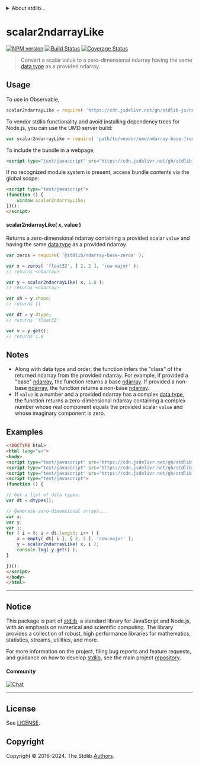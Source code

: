 <!--

@license Apache-2.0

Copyright (c) 2024 The Stdlib Authors.

Licensed under the Apache License, Version 2.0 (the "License");
you may not use this file except in compliance with the License.
You may obtain a copy of the License at

   http://www.apache.org/licenses/LICENSE-2.0

Unless required by applicable law or agreed to in writing, software
distributed under the License is distributed on an "AS IS" BASIS,
WITHOUT WARRANTIES OR CONDITIONS OF ANY KIND, either express or implied.
See the License for the specific language governing permissions and
limitations under the License.

-->


<details>
  <summary>
    About stdlib...
  </summary>
  <p>We believe in a future in which the web is a preferred environment for numerical computation. To help realize this future, we've built stdlib. stdlib is a standard library, with an emphasis on numerical and scientific computation, written in JavaScript (and C) for execution in browsers and in Node.js.</p>
  <p>The library is fully decomposable, being architected in such a way that you can swap out and mix and match APIs and functionality to cater to your exact preferences and use cases.</p>
  <p>When you use stdlib, you can be absolutely certain that you are using the most thorough, rigorous, well-written, studied, documented, tested, measured, and high-quality code out there.</p>
  <p>To join us in bringing numerical computing to the web, get started by checking us out on <a href="https://github.com/stdlib-js/stdlib">GitHub</a>, and please consider <a href="https://opencollective.com/stdlib">financially supporting stdlib</a>. We greatly appreciate your continued support!</p>
</details>

# scalar2ndarrayLike

[![NPM version][npm-image]][npm-url] [![Build Status][test-image]][test-url] [![Coverage Status][coverage-image]][coverage-url] <!-- [![dependencies][dependencies-image]][dependencies-url] -->

> Convert a scalar value to a zero-dimensional ndarray having the same [data type][@stdlib/ndarray/dtypes] as a provided ndarray.

<!-- Section to include introductory text. Make sure to keep an empty line after the intro `section` element and another before the `/section` close. -->

<section class="intro">

</section>

<!-- /.intro -->

<!-- Package usage documentation. -->



<section class="usage">

## Usage

To use in Observable,

```javascript
scalar2ndarrayLike = require( 'https://cdn.jsdelivr.net/gh/stdlib-js/ndarray-base-from-scalar-like@umd/browser.js' )
```

To vendor stdlib functionality and avoid installing dependency trees for Node.js, you can use the UMD server build:

```javascript
var scalar2ndarrayLike = require( 'path/to/vendor/umd/ndarray-base-from-scalar-like/index.js' )
```

To include the bundle in a webpage,

```html
<script type="text/javascript" src="https://cdn.jsdelivr.net/gh/stdlib-js/ndarray-base-from-scalar-like@umd/browser.js"></script>
```

If no recognized module system is present, access bundle contents via the global scope:

```html
<script type="text/javascript">
(function () {
    window.scalar2ndarrayLike;
})();
</script>
```

#### scalar2ndarrayLike( x, value )

Returns a zero-dimensional ndarray containing a provided scalar `value` and having the same [data type][@stdlib/ndarray/dtypes] as a provided ndarray.

```javascript
var zeros = require( '@stdlib/ndarray-base-zeros' );

var x = zeros( 'float32', [ 2, 2 ], 'row-major' );
// returns <ndarray>

var y = scalar2ndarrayLike( x, 1.0 );
// returns <ndarray>

var sh = y.shape;
// returns []

var dt = y.dtype;
// returns 'float32'

var v = y.get();
// returns 1.0
```

</section>

<!-- /.usage -->

<!-- Package usage notes. Make sure to keep an empty line after the `section` element and another before the `/section` close. -->

<section class="notes">

## Notes

-   Along with data type and order, the function infers the "class" of the returned ndarray from the provided ndarray. For example, if provided a "base" [ndarray][@stdlib/ndarray/base/ctor], the function returns a base [ndarray][@stdlib/ndarray/base/ctor]. If provided a non-base [ndarray][@stdlib/ndarray/ctor], the function returns a non-base [ndarray][@stdlib/ndarray/ctor].
-   If `value` is a number and a provided ndarray has a complex [data type][@stdlib/ndarray/dtypes], the function returns a zero-dimensional ndarray containing a complex number whose real component equals the provided scalar `value` and whose imaginary component is zero.

</section>

<!-- /.notes -->

<!-- Package usage examples. -->

<section class="examples">

## Examples

<!-- eslint no-undef: "error" -->

```html
<!DOCTYPE html>
<html lang="en">
<body>
<script type="text/javascript" src="https://cdn.jsdelivr.net/gh/stdlib-js/ndarray-dtypes@umd/browser.js"></script>
<script type="text/javascript" src="https://cdn.jsdelivr.net/gh/stdlib-js/ndarray-base-empty@umd/browser.js"></script>
<script type="text/javascript" src="https://cdn.jsdelivr.net/gh/stdlib-js/ndarray-base-from-scalar-like@umd/browser.js"></script>
<script type="text/javascript">
(function () {

// Get a list of data types:
var dt = dtypes();

// Generate zero-dimensional arrays...
var x;
var y;
var i;
for ( i = 0; i < dt.length; i++ ) {
    x = empty( dt[ i ], [ 2, 2 ], 'row-major' );
    y = scalar2ndarrayLike( x, i );
    console.log( y.get() );
}

})();
</script>
</body>
</html>
```

</section>

<!-- /.examples -->

<!-- Section to include cited references. If references are included, add a horizontal rule *before* the section. Make sure to keep an empty line after the `section` element and another before the `/section` close. -->

<section class="references">

</section>

<!-- /.references -->

<!-- Section for related `stdlib` packages. Do not manually edit this section, as it is automatically populated. -->

<section class="related">

</section>

<!-- /.related -->

<!-- Section for all links. Make sure to keep an empty line after the `section` element and another before the `/section` close. -->


<section class="main-repo" >

* * *

## Notice

This package is part of [stdlib][stdlib], a standard library for JavaScript and Node.js, with an emphasis on numerical and scientific computing. The library provides a collection of robust, high performance libraries for mathematics, statistics, streams, utilities, and more.

For more information on the project, filing bug reports and feature requests, and guidance on how to develop [stdlib][stdlib], see the main project [repository][stdlib].

#### Community

[![Chat][chat-image]][chat-url]

---

## License

See [LICENSE][stdlib-license].


## Copyright

Copyright &copy; 2016-2024. The Stdlib [Authors][stdlib-authors].

</section>

<!-- /.stdlib -->

<!-- Section for all links. Make sure to keep an empty line after the `section` element and another before the `/section` close. -->

<section class="links">

[npm-image]: http://img.shields.io/npm/v/@stdlib/ndarray-base-from-scalar-like.svg
[npm-url]: https://npmjs.org/package/@stdlib/ndarray-base-from-scalar-like

[test-image]: https://github.com/stdlib-js/ndarray-base-from-scalar-like/actions/workflows/test.yml/badge.svg?branch=main
[test-url]: https://github.com/stdlib-js/ndarray-base-from-scalar-like/actions/workflows/test.yml?query=branch:main

[coverage-image]: https://img.shields.io/codecov/c/github/stdlib-js/ndarray-base-from-scalar-like/main.svg
[coverage-url]: https://codecov.io/github/stdlib-js/ndarray-base-from-scalar-like?branch=main

<!--

[dependencies-image]: https://img.shields.io/david/stdlib-js/ndarray-base-from-scalar-like.svg
[dependencies-url]: https://david-dm.org/stdlib-js/ndarray-base-from-scalar-like/main

-->

[chat-image]: https://img.shields.io/gitter/room/stdlib-js/stdlib.svg
[chat-url]: https://app.gitter.im/#/room/#stdlib-js_stdlib:gitter.im

[stdlib]: https://github.com/stdlib-js/stdlib

[stdlib-authors]: https://github.com/stdlib-js/stdlib/graphs/contributors

[umd]: https://github.com/umdjs/umd
[es-module]: https://developer.mozilla.org/en-US/docs/Web/JavaScript/Guide/Modules

[deno-url]: https://github.com/stdlib-js/ndarray-base-from-scalar-like/tree/deno
[deno-readme]: https://github.com/stdlib-js/ndarray-base-from-scalar-like/blob/deno/README.md
[umd-url]: https://github.com/stdlib-js/ndarray-base-from-scalar-like/tree/umd
[umd-readme]: https://github.com/stdlib-js/ndarray-base-from-scalar-like/blob/umd/README.md
[esm-url]: https://github.com/stdlib-js/ndarray-base-from-scalar-like/tree/esm
[esm-readme]: https://github.com/stdlib-js/ndarray-base-from-scalar-like/blob/esm/README.md
[branches-url]: https://github.com/stdlib-js/ndarray-base-from-scalar-like/blob/main/branches.md

[stdlib-license]: https://raw.githubusercontent.com/stdlib-js/ndarray-base-from-scalar-like/main/LICENSE

[@stdlib/ndarray/base/ctor]: https://github.com/stdlib-js/ndarray-base-ctor/tree/umd

[@stdlib/ndarray/ctor]: https://github.com/stdlib-js/ndarray-ctor/tree/umd

[@stdlib/ndarray/dtypes]: https://github.com/stdlib-js/ndarray-dtypes/tree/umd

</section>

<!-- /.links -->
